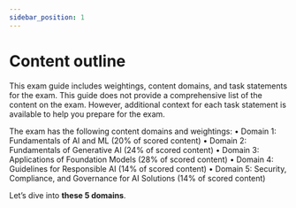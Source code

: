 ```yaml
---
sidebar_position: 1
---
```


# Content outline

This exam guide includes weightings, content domains, and task statements for the
exam. This guide does not provide a comprehensive list of the content on the exam.
However, additional context for each task statement is available to help you prepare
for the exam.

The exam has the following content domains and weightings:
• Domain 1: Fundamentals of AI and ML (20% of scored content)
• Domain 2: Fundamentals of Generative AI (24% of scored content)
• Domain 3: Applications of Foundation Models (28% of scored content)
• Domain 4: Guidelines for Responsible AI (14% of scored content)
• Domain 5: Security, Compliance, and Governance for AI Solutions (14% of
scored content)

Let’s dive into **these 5 domains**.